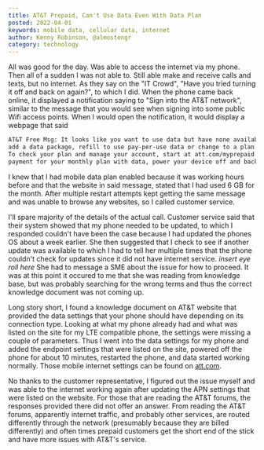 ```yaml
---
title: AT&T Prepaid, Can't Use Data Even With Data Plan
posted: 2022-04-01
keywords: mobile data, cellular data, internet
author: Kenny Robinson, @almostengr
category: technology
---
```


All was good for the day. Was able to access the internet via my phone. Then all of a sudden
I was not able to. Still able make and receive calls and texts, but no internet. As they 
say on the "IT Crowd", "Have you tried turning it off and back on again?", to which I did.
When the phone came back online, it displayed a notification saying to 
"Sign into the AT&T network", similar to the message that you would see when signing into 
some public Wifi access points. When I would open the notification, it would display 
a webpage that said 

```txt
AT&T Free Msg: It looks like you want to use data but have none available. You may need to 
add a data package, refill to use pay-per-use data or change to a plan that supports data. 
To check your plan and manage your account, start at att.com/myprepaid. If you just made a 
payment for your monthly plan with data, power your device off and back on, then try again.
```

I knew that I had mobile data plan enabled because it was working hours before and that
the website in said message, stated that I had used 6 GB for the month. 
After multiple restart attempts kept getting the same message and was unable to 
browse any websites, so I called customer service. 

I'll spare majority of the details of the actual call. Customer service said that their 
system showed that my phone needed to be updated,
to which I responded couldn't have been the case because I had updated the phones OS about a week earlier. 
She then suggested that I 
check to see if another update was available to which I had to tell her multiple times 
that the phone couldn't check for updates since it did not have internet service.
*insert eye roll here*
She had to message a SME about the issue for how to proceed. It was at this point 
it occured to me that she was reading from knowledge base, but was probably searching for the 
wrong terms and thus the correct knowledge document was not coming up. 

Long story short, I found a knowledge document on AT&T website that provided the data settings
that your phone should have depending on its connection type. Looking at what my phone already 
had and what was listed on the site for my LTE compatible phone, the settings were missing 
a couple of parameters. Thus I went into the data settings for my phone and added the 
endpoint settings that were listed on the site, powered off the phone for about 10 minutes, 
restarted the phone, and data started working normally. 
Those mobile internet settings can be found on 
<a href="https://www.att.com/support/article/wireless/KM1062162/" target="_blank">att.com</a>.

No thanks to the customer representative, I figured out the issue myself and was able 
to the internet working again after updating the APN settings that were listed on the website.
For those that are reading the AT&T forums, the responses
provided there did not offer an answer. From reading the AT&T forums, apparently internet
traffic, and probably other services, are routed differently through the network
(presumably because they are billed differently) and often times prepaid customers get the 
short end of the stick and have more issues with AT&T's service. 
